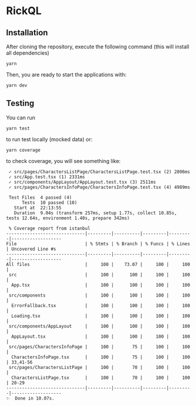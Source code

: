 # RickQL

## Installation

After cloning the repository, execute the following command (this will install all dependencies)

```
yarn
```

Then, you are ready to start the applications with:

```
yarn dev
```

## Testing

You can run

```
yarn test
```

to run test locally (mocked data) or:

```
yarn coverage
```

to check coverage, you will see something like:

```
 ✓ src/pages/CharactersListPage/CharactersListPage.test.tsx (2) 2806ms
 ✓ src/App.test.tsx (1) 2331ms
 ✓ src/components/AppLayout/AppLayout.test.tsx (3) 2511ms
 ✓ src/pages/CharactersInfoPage/CharactersInfoPage.test.tsx (4) 4989ms

 Test Files  4 passed (4)
      Tests  10 passed (10)
   Start at  22:13:55
   Duration  9.04s (transform 257ms, setup 1.77s, collect 10.85s, tests 12.64s, environment 1.40s, prepare 342ms)

 % Coverage report from istanbul
------------------------------|---------|----------|---------|---------|-------------------
File                          | % Stmts | % Branch | % Funcs | % Lines | Uncovered Line #s
------------------------------|---------|----------|---------|---------|-------------------
All files                     |     100 |    73.07 |     100 |     100 |
 src                          |     100 |      100 |     100 |     100 |
  App.tsx                     |     100 |      100 |     100 |     100 |
 src/components               |     100 |      100 |     100 |     100 |
  ErrorFallback.tsx           |     100 |      100 |     100 |     100 |
  Loading.tsx                 |     100 |      100 |     100 |     100 |
 src/components/AppLayout     |     100 |      100 |     100 |     100 |
  AppLayout.tsx               |     100 |      100 |     100 |     100 |
 src/pages/CharactersInfoPage |     100 |       75 |     100 |     100 |
  CharactersInfoPage.tsx      |     100 |       75 |     100 |     100 | 33,41-56
 src/pages/CharactersListPage |     100 |       70 |     100 |     100 |
  CharactersListPage.tsx      |     100 |       70 |     100 |     100 | 20-29
------------------------------|---------|----------|---------|---------|-------------------
✨  Done in 10.07s.
```
